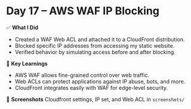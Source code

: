 # Day 17 – AWS WAF IP Blocking

✅ **What I Did**
- Created a WAF Web ACL and attached it to a CloudFront distribution.
- Blocked specific IP addresses from accessing my static website.
- Verified behavior by simulating access before and after blocking.

🧠 **Key Learnings**
- AWS WAF allows fine-grained control over web traffic.
- Web ACLs can protect applications against IP abuse, bots, and more.
- CloudFront integrates easily with WAF for edge-level security.

📸 **Screenshots**
Cloudfront settings, IP set, and Web ACL in `screenshots/`
